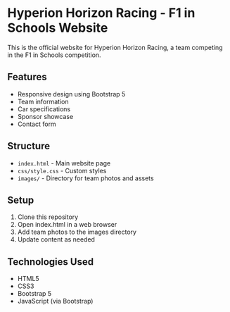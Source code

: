 # Hyperion Horizon Racing - F1 in Schools Website

This is the official website for Hyperion Horizon Racing, a team competing in the F1 in Schools competition.

## Features
- Responsive design using Bootstrap 5
- Team information
- Car specifications
- Sponsor showcase
- Contact form

## Structure
- `index.html` - Main website page
- `css/style.css` - Custom styles
- `images/` - Directory for team photos and assets

## Setup
1. Clone this repository
2. Open index.html in a web browser
3. Add team photos to the images directory
4. Update content as needed

## Technologies Used
- HTML5
- CSS3
- Bootstrap 5
- JavaScript (via Bootstrap)
